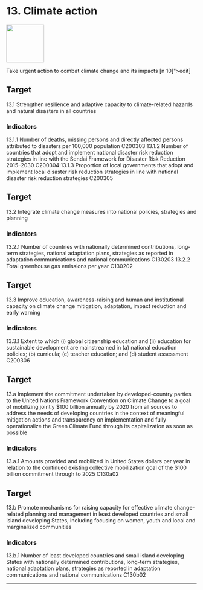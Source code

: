# 13. Climate action

<img src=https://theo-armour.github.io/sdg-2021/images/sdg-icons/E_SDG_Icons-13.jpg width=100 >

Take urgent action to combat climate change and its impacts [n 10]">edit]


## Target

13.1 Strengthen resilience and adaptive capacity to climate-related hazards and natural disasters in all countries

### Indicators

13.1.1 Number of deaths, missing persons and directly affected persons attributed to disasters per 100,000 population C200303
13.1.2 Number of countries that adopt and implement national disaster risk reduction strategies in line with the Sendai Framework for Disaster Risk Reduction 2015–2030 C200304
13.1.3 Proportion of local governments that adopt and implement local disaster risk reduction strategies in line with national disaster risk reduction strategies C200305

## Target

13.2 Integrate climate change measures into national policies, strategies and planning

### Indicators

13.2.1 Number of countries with nationally determined contributions, long-term strategies, national adaptation plans, strategies as reported in adaptation communications and national communications C130203
13.2.2 Total greenhouse gas emissions per year C130202

## Target

13.3 Improve education, awareness-raising and human and institutional capacity on climate change mitigation, adaptation, impact reduction and early warning

### Indicators

13.3.1 Extent to which (i) global citizenship education and (ii) education for sustainable development are mainstreamed in (a) national education policies; (b) curricula; (c) teacher education; and (d) student assessment C200306

## Target

13.a Implement the commitment undertaken by developed-country parties to the United Nations Framework Convention on Climate Change to a goal of mobilizing jointly $100 billion annually by 2020 from all sources to address the needs of developing countries in the context of meaningful mitigation actions and transparency on implementation and fully operationalize the Green Climate Fund through its capitalization as soon as possible

### Indicators

13.a.1 Amounts provided and mobilized in United States dollars per year in relation to the continued existing collective mobilization goal of the $100 billion commitment through to 2025 C130a02

## Target

13.b Promote mechanisms for raising capacity for effective climate change-related planning and management in least developed countries and small island developing States, including focusing on women, youth and local and marginalized communities

### Indicators

13.b.1 Number of least developed countries and small island developing States with nationally determined contributions, long-term strategies, national adaptation plans, strategies as reported in adaptation communications and national communications C130b02

***
